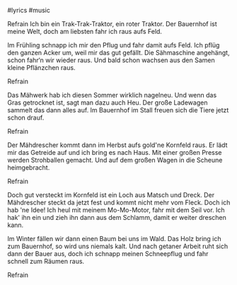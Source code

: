 #lyrics #music

Refrain
Ich bin ein Trak-Trak-Traktor, ein roter Traktor.
Der Bauernhof ist meine Welt, doch am liebsten fahr ich raus aufs Feld.

Im Frühling schnapp ich mir den Pflug und fahr damit aufs Feld.
Ich pflüg den ganzen Acker um, weil mir das gut gefällt.
Die Sähmaschine angehängt, schon fahr‘n wir wieder raus. Und bald schon wachsen aus den Samen kleine Pflänzchen raus.

Refrain

Das Mähwerk hab ich diesen Sommer wirklich nagelneu. Und wenn das Gras getrocknet ist, sagt man dazu auch Heu. Der große Ladewagen sammelt das dann alles auf. Im Bauernhof im Stall freuen sich die Tiere jetzt schon drauf.

Refrain

Der Mähdrescher kommt dann im Herbst aufs gold'ne Kornfeld raus. Er lädt mir das Getreide auf und ich bring es nach Haus. Mit einer großen Presse werden Strohballen gemacht. Und auf dem großen Wagen in die Scheune heimgebracht.

Refrain

Doch gut versteckt im Kornfeld ist ein Loch aus Matsch und Dreck. Der Mähdrescher steckt da jetzt fest und kommt nicht mehr vom Fleck. Doch ich hab 'ne Idee! Ich heul mit meinem Mo-Mo-Motor, fahr mit dem Seil vor. Ich hak' ihn ein und zieh ihn dann aus dem Schlamm, damit er weiter dreschen kann.

Im Winter fällen wir dann einen Baum bei uns im Wald. Das Holz bring ich zum Bauernhof, so wird uns niemals kalt. Und nach getaner Arbeit ruht sich dann der Bauer aus, doch ich schnapp meinen Schneepflug und fahr schnell zum Räumen raus.

Refrain




